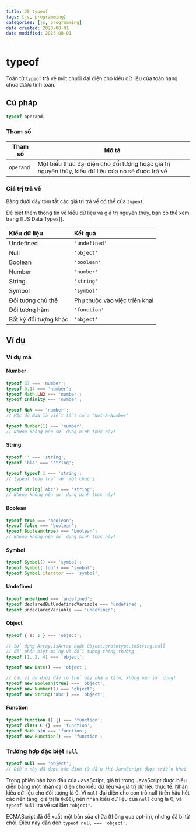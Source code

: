 ```yaml
---
title: JS typeof
tags: [js, programming]
categories: [js, programming]
date created: 2023-08-01
date modified: 2023-08-01
---
```


# typeof

Toán tử `typeof` trả về một chuỗi đại diện cho kiểu dữ liệu của toán hạng chưa được tính toán.

## Cú pháp

```js
typeof operand;
```

### Tham số

| Tham số       | Mô tả                                          |
| ------------- | ---------------------------------------------- |
| `operand`   | Một biểu thức đại diện cho đối tượng hoặc giá trị nguyên thủy, kiểu dữ liệu của nó sẽ được trả về |

### Giá trị trả về

Bảng dưới đây tóm tắt các giá trị trả về có thể của `typeof`.

Để biết thêm thông tin về kiểu dữ liệu và giá trị nguyên thủy, bạn có thể xem trang [[JS Data Types]].

| Kiểu dữ liệu         | Kết quả                   |
| :------------------ | :----------------------- |
| Undefined           | `'undefined'`            |
| Null                | `'object'`               |
| Boolean             | `'boolean'`              |
| Number              | `'number'`               |
| String              | `'string'`               |
| Symbol              | `'symbol'`               |
| Đối tượng chủ thể   | Phụ thuộc vào việc triển khai |
| Đối tượng hàm        | `'function'`             |
| Bất kỳ đối tượng khác | `'object'`               |

## Ví dụ

### Ví dụ mã

#### Number

```js
typeof 37 === 'number';
typeof 3.14 === 'number';
typeof Math.LN2 === 'number';
typeof Infinity === 'number';

typeof NaN === 'number';
// Mặc dù NaN là viết tắt của "Not-A-Number"

typeof Number(1) === 'number';
// Nhưng không nên sử dụng hình thức này!
```

#### String

```js
typeof '' === 'string';
typeof 'bla' === 'string';

typeof typeof 1 === 'string';
// typeof luôn trả về một chuỗi

typeof String('abc') === 'string';
// Nhưng không nên sử dụng hình thức này!
```

#### Boolean

```js
typeof true === 'boolean';
typeof false === 'boolean';
typeof Boolean(true) === 'boolean';
// Nhưng không nên sử dụng hình thức này!
```

#### Symbol

```js
typeof Symbol() === 'symbol';
typeof Symbol('foo') === 'symbol';
typeof Symbol.iterator === 'symbol';
```

#### Undefined

```js
typeof undefined === 'undefined';
typeof declaredButUndefinedVariable === 'undefined';
typeof undeclaredVariable === 'undefined';
```

#### Object

```js
typeof { a: 1 } === 'object';

// Sử dụng Array.isArray hoặc Object.prototype.toString.call
// để phân biệt mảng và đối tượng thông thường
typeof [1, 2, 4] === 'object';

typeof new Date() === 'object';

// Các ví dụ dưới đây có thể gây nhầm lẫn, không nên sử dụng!
typeof new Boolean(true) === 'object';
typeof new Number(1) === 'object';
typeof new String('abc') === 'object';
```

#### Function

```js
typeof function () {} === 'function';
typeof class C {} === 'function';
typeof Math.sin === 'function';
typeof new Function() === 'function';
```

### Trường hợp đặc biệt `null`

```js
typeof null === 'object';
// Điều này đã được xác định từ đầu khi JavaScript được triển khai
```

Trong phiên bản ban đầu của JavaScript, giá trị trong JavaScript được biểu diễn bằng một nhãn đại diện cho kiểu dữ liệu và giá trị dữ liệu thực tế. Nhãn kiểu dữ liệu cho đối tượng là 0. Vì `null` đại diện cho con trỏ null (trên hầu hết các nền tảng, giá trị là `0x00`), nên nhãn kiểu dữ liệu của `null` cũng là 0, và `typeof null` trả về sai lầm `"object"`.

ECMAScript đã đề xuất một bản sửa chữa (thông qua opt-in), nhưng đã bị từ chối. Điều này dẫn đến `typeof null === 'object'`.

